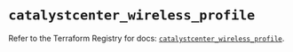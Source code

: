 # `catalystcenter_wireless_profile`

Refer to the Terraform Registry for docs: [`catalystcenter_wireless_profile`](https://registry.terraform.io/providers/ciscodevnet/catalystcenter/0.4.0/docs/resources/wireless_profile).
